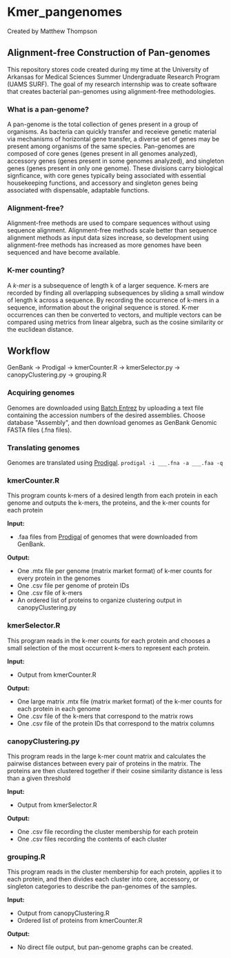 # **Kmer_pangenomes**
Created by Matthew Thompson

## **Alignment-free Construction of Pan-genomes**
This repository stores code created during my time at the University of Arkansas for Medical Sciences Summer Undergraduate Research Program (UAMS SURF). 
The goal of my research internship was to create software that creates bacterial pan-genomes using alignment-free methodologies. 

### **What is a pan-genome?**
A pan-genome is the total collection of genes present in a group of organisms. As bacteria can quickly transfer and receieve genetic material via mechanisms of horizontal gene transfer, 
a diverse set of genes may be present among organisms of the same species. Pan-genomes are composed of core genes (genes present in all genomes analyzed), accessory genes (genes present in some genomes analyzed), 
and singleton genes (genes present in only one genome). These divisions carry biological signficance, with core genes typically being associated with essential housekeeping functions, and accessory and singleton genes
being associated with dispensable, adaptable functions.

### **Alignment-free?**
Alignment-free methods are used to compare sequences without using sequence alignment. Alignment-free methods scale better than sequence alignment methods as input data sizes increase, so development using 
alignment-free methods has increased as more genomes have been sequenced and have become available. 

### **K-mer counting?**
A *k-mer* is a subsequence of length k of a larger sequence. K-mers are recorded by finding all overlapping subsequences by sliding a small window of length k across a sequence. By recording the occurrence of k-mers
in a sequence, information about the original sequence is stored. K-mer occurrences can then be converted to vectors, and multiple vectors can be compared using metrics from linear algebra, such as the cosine similarity or the euclidean distance.

## **Workflow**
GenBank -> Prodigal -> kmerCounter.R -> kmerSelector.py -> canopyClustering.py -> grouping.R

### **Acquiring genomes**
Genomes are downloaded using [Batch Entrez](https://www.ncbi.nlm.nih.gov/sites/batchentrez) by uploading a text file containing the accession numbers of the desired assemblies. Choose database "Assembly", and then download genomes
as GenBank Genomic FASTA files (.fna files).

### **Translating genomes**
Genomes are translated using [Prodigal](https://github.com/hyattpd/Prodigal). 
`prodigal -i ___.fna -a ___.faa -q`

### **kmerCounter.R**
This program counts k-mers of a desired length from each protein in each genome and outputs the k-mers, the proteins, and the k-mer counts for each protein

**Input:** 
* .faa files from [Prodigal](https://github.com/hyattpd/Prodigal) of genomes that were downloaded from GenBank.

**Output:** 
* One .mtx file per genome (matrix market format) of k-mer counts for every protein in the genomes
* One .csv file per genome of protein IDs
* One .csv file of k-mers
* An ordered list of proteins to organize clustering output in canopyClustering.py

### **kmerSelector.R**
This program reads in the k-mer counts for each protein and chooses a small selection of the most occurrent k-mers to represent each protein. 

**Input:**
* Output from kmerCounter.R

**Output:**
* One large matrix .mtx file (matrix market format) of the k-mer counts for each protein in each genome
* One .csv file of the k-mers that correspond to the matrix rows
* One .csv file of the protein IDs that correspond to the matrix columns

### **canopyClustering.py**
This program reads in the large k-mer count matrix and calculates the pairwise distances between every pair of proteins in the matrix. The proteins are then clustered together if their cosine similarity distance 
is less than a given threshold

**Input:**
* Output from kmerSelector.R

**Output:**
* One .csv file recording the cluster membership for each protein 
* One .csv files recording the contents of each cluster

### **grouping.R**
This program reads in the cluster membership for each protein, applies it to each protein, and then divides each cluster into core, accessory, or singleton categories to describe the pan-genomes of the samples. 

**Input:**
* Output from canopyClustering.R
* Ordered list of proteins from kmerCounter.R

**Output:**
* No direct file output, but pan-genome graphs can be created.

